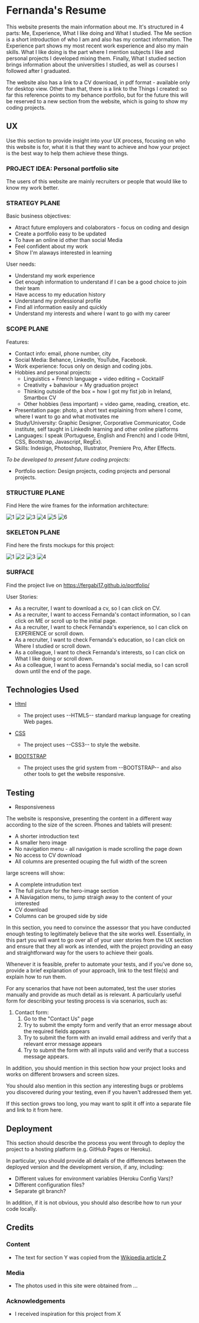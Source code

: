# Fernanda's Resume

This website presents the main information about me. It's structured in 4 parts: Me, Experience, What I like doing and What I studied.
The Me section is a short introduction of who I am and also has my contact information. The Experience part shows my most recent work experience and also my main skills.
What I like doing is the part where I mention subjects I like and personal projects I developed mixing them. Finally, What I studied section brings information about the universities I studied, as well as courses I followed after I graduated. 

The website also has a link to a CV download, in pdf format - available only for desktop view. 
Other than that, there is a link to the Things I created: so far this reference points to my behance portfolio, but for the future this will be reserved to a new section from the website, which is going to show my coding projects.
 
## UX
 
Use this section to provide insight into your UX process, focusing on who this website is for, what it is that they want to achieve and how your project is the best way to help them achieve these things.
### PROJECT IDEA: Personal portfolio site
The users of this website are mainly recruiters or people that would like to know my work better.

### STRATEGY PLANE

Basic business objectives:
- Atract future employers and colaborators - focus on coding and design
- Create a portfolio easy to be updated
- To have an online id other than social Media
- Feel confident about my work
- Show I'm alaways interested in learning

User needs:
- Understand my work experience
- Get enough information to understand if I can be a good choice to join their team
- Have access to my education history
- Understand my professional profile
- Find all information easily and quickly
- Understand my interests and where I want to go with my career

### SCOPE PLANE

Features:
- Contact info: email, phone number, city
- Social Media: Behance, LinkedIn, YouTube, Facebook.
- Work experience: focus only on design and coding jobs.
- Hobbies and personal projects: 
    - Linguistics + French language + video editing = CocktailF
    - Creativity + bahaviour = My graduation project
    - Thinking outside of the box = how I got my fist job in Ireland, Smartbox CV
    - Other hobbies (less important) = video game, reading, creation, etc.
- Presentation page: photo, a short text explaining from where I come, where I want to go and what motivates me
- Study/University: Graphic Designer, Corporative Communicator, Code institute, self taught in LinkedIn learning and other online platforms
- Languages: I speak (Portuguese, English and French) and I code (Html, CSS, Bootstrap, Javascript, RegEx).
- Skills: Indesign, Photoshop, Illustrator, Premiere Pro, After Effects.

_To be developed to present future coding projects:_
- Portfolio section: Design projects, coding projects and personal projects.

### STRUCTURE PLANE

Find Here the wire frames for the information architecture:

![1](other_assets/STR-1.png)
![2](other_assets/STR-2.png)
![3](other_assets/STR-3.png)
![4](other_assets/STR-4.png)
![5](other_assets/STR-5.png)
![6](other_assets/STR-6.png)

### SKELETON PLANE

Find here the firsts mockups for this project:

![1](other_assets/MOCKUP-1.png)
![2](other_assets/MOCKUP-2.png)
![3](other_assets/MOCKUP-3.png)
![4](other_assets/MOCKUP-4.png)

### SURFACE

Find the project live on https://fergabi17.github.io/portfolio/

User Stories:
- As a recruiter, I want to download a cv, so I can click on CV.
- As a recruiter, I want to access Fernanda's contact information, so I can click on ME or scroll up to the initial page.
- As a recruiter, I want to check Fernanda's experience, so I can click on EXPERIENCE or scroll down.
- As a recruiter, I want to check Fernanda's education, so I can click on Where I studied or scroll down.
- As a colleague, I want to check Fernanda's interests, so I can click on What I like doing or scroll down.
- As a colleague, I want to acess Fernanda's social media, so I can scroll down until the end of the page.

## Technologies Used

- [Html](https://html.com)
    - The project uses --HTML5-- standard markup language for creating Web pages.

- [CSS](https://www.css3.info)
    - The project uses --CSS3-- to style the website.

- [BOOTSTRAP](https://getbootstrap.com)
    - The project uses the grid system from --BOOTSTRAP-- and also other tools to get the website responsive.


## Testing

- Responsiveness

The website is responsive, presenting the content in a different way according to the size of the screen.
Phones and tablets will present:
- A shorter introduction text
- A smaller hero image
- No navigation menu - all navigation is made scrolling the page down
- No access to CV download
- All columns are presented ocuping the full width of the screen

large screens will show:
- A complete intrudution text
- The full picture for the hero-image section
- A Naviagation menu, to jump straigh away to the content of your interested
- CV download
- Columns can be grouped side by side

In this section, you need to convince the assessor that you have conducted enough testing to legitimately believe that the site works well. Essentially, in this part you will want to go over all of your user stories from the UX section and ensure that they all work as intended, with the project providing an easy and straightforward way for the users to achieve their goals.

Whenever it is feasible, prefer to automate your tests, and if you've done so, provide a brief explanation of your approach, link to the test file(s) and explain how to run them.

For any scenarios that have not been automated, test the user stories manually and provide as much detail as is relevant. A particularly useful form for describing your testing process is via scenarios, such as:

1. Contact form:
    1. Go to the "Contact Us" page
    2. Try to submit the empty form and verify that an error message about the required fields appears
    3. Try to submit the form with an invalid email address and verify that a relevant error message appears
    4. Try to submit the form with all inputs valid and verify that a success message appears.

In addition, you should mention in this section how your project looks and works on different browsers and screen sizes.

You should also mention in this section any interesting bugs or problems you discovered during your testing, even if you haven't addressed them yet.

If this section grows too long, you may want to split it off into a separate file and link to it from here.

## Deployment

This section should describe the process you went through to deploy the project to a hosting platform (e.g. GitHub Pages or Heroku).

In particular, you should provide all details of the differences between the deployed version and the development version, if any, including:
- Different values for environment variables (Heroku Config Vars)?
- Different configuration files?
- Separate git branch?

In addition, if it is not obvious, you should also describe how to run your code locally.


## Credits

### Content
- The text for section Y was copied from the [Wikipedia article Z](https://en.wikipedia.org/wiki/Z)

### Media
- The photos used in this site were obtained from ...

### Acknowledgements

- I received inspiration for this project from X
